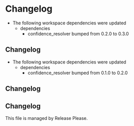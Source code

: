 # Changelog

* The following workspace dependencies were updated
  * dependencies
    * confidence_resolver bumped from 0.2.0 to 0.3.0

## Changelog

* The following workspace dependencies were updated
  * dependencies
    * confidence_resolver bumped from 0.1.0 to 0.2.0

## Changelog



## Changelog

This file is managed by Release Please.
